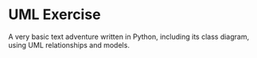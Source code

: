 # UML Exercise
A very basic text adventure written in Python, including its class diagram, using UML relationships and models.
